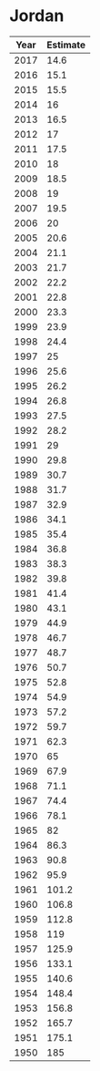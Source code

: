 # Jordan

| Year | Estimate |
| ---- | -------- |
| 2017 | 14.6 |
| 2016 | 15.1 |
| 2015 | 15.5 |
| 2014 | 16 |
| 2013 | 16.5 |
| 2012 | 17 |
| 2011 | 17.5 |
| 2010 | 18 |
| 2009 | 18.5 |
| 2008 | 19 |
| 2007 | 19.5 |
| 2006 | 20 |
| 2005 | 20.6 |
| 2004 | 21.1 |
| 2003 | 21.7 |
| 2002 | 22.2 |
| 2001 | 22.8 |
| 2000 | 23.3 |
| 1999 | 23.9 |
| 1998 | 24.4 |
| 1997 | 25 |
| 1996 | 25.6 |
| 1995 | 26.2 |
| 1994 | 26.8 |
| 1993 | 27.5 |
| 1992 | 28.2 |
| 1991 | 29 |
| 1990 | 29.8 |
| 1989 | 30.7 |
| 1988 | 31.7 |
| 1987 | 32.9 |
| 1986 | 34.1 |
| 1985 | 35.4 |
| 1984 | 36.8 |
| 1983 | 38.3 |
| 1982 | 39.8 |
| 1981 | 41.4 |
| 1980 | 43.1 |
| 1979 | 44.9 |
| 1978 | 46.7 |
| 1977 | 48.7 |
| 1976 | 50.7 |
| 1975 | 52.8 |
| 1974 | 54.9 |
| 1973 | 57.2 |
| 1972 | 59.7 |
| 1971 | 62.3 |
| 1970 | 65 |
| 1969 | 67.9 |
| 1968 | 71.1 |
| 1967 | 74.4 |
| 1966 | 78.1 |
| 1965 | 82 |
| 1964 | 86.3 |
| 1963 | 90.8 |
| 1962 | 95.9 |
| 1961 | 101.2 |
| 1960 | 106.8 |
| 1959 | 112.8 |
| 1958 | 119 |
| 1957 | 125.9 |
| 1956 | 133.1 |
| 1955 | 140.6 |
| 1954 | 148.4 |
| 1953 | 156.8 |
| 1952 | 165.7 |
| 1951 | 175.1 |
| 1950 | 185 |